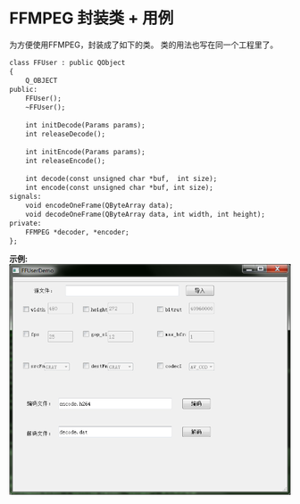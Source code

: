# FFMPEG 封装类 + 用例

为方便使用FFMPEG，封装成了如下的类。
类的用法也写在同一个工程里了。

    class FFUser : public QObject
    {
    	Q_OBJECT
    public:
    	FFUser();
    	~FFUser();

    	int initDecode(Params params);
    	int releaseDecode();

    	int initEncode(Params params);
    	int releaseEncode();

    	int decode(const unsigned char *buf,  int size);
    	int encode(const unsigned char *buf, int size);
    signals:
    	void encodeOneFrame(QByteArray data);
    	void decodeOneFrame(QByteArray data, int width, int height);
    private:
    	FFMPEG *decoder, *encoder;
    };

**示例:**
![user](user.png)
